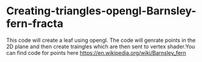 # Creating-triangles-opengl-Barnsley-fern-fracta
This code will create a leaf using opengl. The code will genrate points in the 2D plane and then create traingles which are then sent to vertex shader.You can find code for points here https://en.wikipedia.org/wiki/Barnsley_fern
